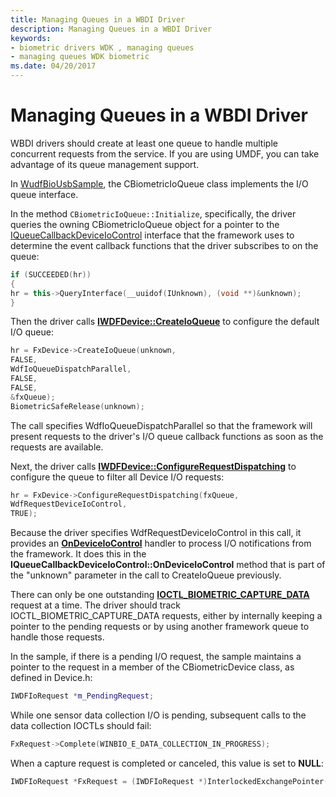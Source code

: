 ```yaml
---
title: Managing Queues in a WBDI Driver
description: Managing Queues in a WBDI Driver
keywords:
- biometric drivers WDK , managing queues
- managing queues WDK biometric
ms.date: 04/20/2017
---
```


# Managing Queues in a WBDI Driver


WBDI drivers should create at least one queue to handle multiple concurrent requests from the service. If you are using UMDF, you can take advantage of its queue management support.

In [WudfBioUsbSample](https://github.com/Microsoft/Windows-driver-samples/tree/main/biometrics/driver), the CBiometricIoQueue class implements the I/O queue interface.

In the method `CBiometricIoQueue::Initialize`, specifically, the driver queries the owning CBiometricIoQueue object for a pointer to the [IQueueCallbackDeviceIoControl](/windows-hardware/drivers/ddi/wudfddi/nn-wudfddi-iqueuecallbackdeviceiocontrol) interface that the framework uses to determine the event callback functions that the driver subscribes to on the queue:

```cpp
if (SUCCEEDED(hr)) 
{
hr = this->QueryInterface(__uuidof(IUnknown), (void **)&unknown);
}
```

Then the driver calls [**IWDFDevice::CreateIoQueue**](/windows-hardware/drivers/ddi/wudfddi/nf-wudfddi-iwdfdevice-createioqueue) to configure the default I/O queue:

```cpp
hr = FxDevice->CreateIoQueue(unknown,
FALSE,
WdfIoQueueDispatchParallel,
FALSE,
FALSE,
&fxQueue);
BiometricSafeRelease(unknown);
```

The call specifies WdfIoQueueDispatchParallel so that the framework will present requests to the driver's I/O queue callback functions as soon as the requests are available.

Next, the driver calls [**IWDFDevice::ConfigureRequestDispatching**](/windows-hardware/drivers/ddi/wudfddi/nf-wudfddi-iwdfdevice-configurerequestdispatching) to configure the queue to filter all Device I/O requests:

```cpp
hr = FxDevice->ConfigureRequestDispatching(fxQueue,
WdfRequestDeviceIoControl,
TRUE);
```

Because the driver specifies WdfRequestDeviceIoControl in this call, it provides an [**OnDeviceIoControl**](/windows-hardware/drivers/ddi/wudfddi/nf-wudfddi-iqueuecallbackdeviceiocontrol-ondeviceiocontrol) handler to process I/O notifications from the framework. It does this in the **IQueueCallbackDeviceIoControl::OnDeviceIoControl** method that is part of the "unknown" parameter in the call to CreateIoQueue previously.

There can only be one outstanding [**IOCTL\_BIOMETRIC\_CAPTURE\_DATA**](/windows-hardware/drivers/ddi/winbio_ioctl/ni-winbio_ioctl-ioctl_biometric_capture_data) request at a time. The driver should track IOCTL\_BIOMETRIC\_CAPTURE\_DATA requests, either by internally keeping a pointer to the pending requests or by using another framework queue to handle those requests.

In the sample, if there is a pending I/O request, the sample maintains a pointer to the request in a member of the CBiometricDevice class, as defined in Device.h:

```cpp
IWDFIoRequest *m_PendingRequest;
```

While one sensor data collection I/O is pending, subsequent calls to the data collection IOCTLs should fail:

```cpp
FxRequest->Complete(WINBIO_E_DATA_COLLECTION_IN_PROGRESS);
```

When a capture request is completed or canceled, this value is set to **NULL**:

```cpp
IWDFIoRequest *FxRequest = (IWDFIoRequest *)InterlockedExchangePointer((PVOID *)&m_PendingRequest, NULL);
```

 

